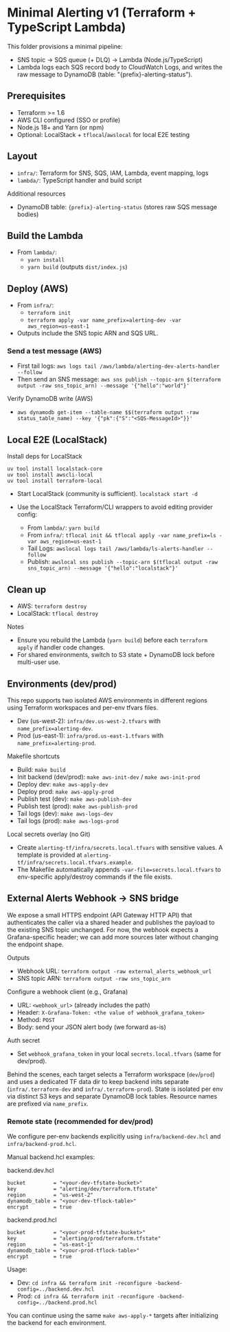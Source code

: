 # Minimal Alerting v1 (Terraform + TypeScript Lambda)

This folder provisions a minimal pipeline:
- SNS topic → SQS queue (+ DLQ) → Lambda (Node.js/TypeScript)
- Lambda logs each SQS record body to CloudWatch Logs, and writes the raw
  message to DynamoDB (table: "{prefix}-alerting-status").

## Prerequisites
- Terraform >= 1.6
- AWS CLI configured (SSO or profile)
- Node.js 18+ and Yarn (or npm)
- Optional: LocalStack + `tflocal`/`awslocal` for local E2E testing


## Layout
- `infra/`: Terraform for SNS, SQS, IAM, Lambda, event mapping, logs
- `lambda/`: TypeScript handler and build script
  
Additional resources
- DynamoDB table: `{prefix}-alerting-status` (stores raw SQS message bodies)

## Build the Lambda
- From `lambda/`:
  - `yarn install`
  - `yarn build` (outputs `dist/index.js`)

## Deploy (AWS)
- From `infra/`:
  - `terraform init`
  - `terraform apply -var name_prefix=alerting-dev -var aws_region=us-east-1`
- Outputs include the SNS topic ARN and SQS URL.

### Send a test message (AWS)
- First tail logs: `aws logs tail /aws/lambda/alerting-dev-alerts-handler --follow`
- Then send an SNS message: `aws sns publish --topic-arn $(terraform output -raw sns_topic_arn) --message '{"hello":"world"}'`
  
Verify DynamoDB write (AWS)
- `aws dynamodb get-item --table-name $$(terraform output -raw status_table_name) --key '{"pk":{"S":"<SQS-MessageId>"}}'`


## Local E2E (LocalStack)
Install deps for LocalStack
```
uv tool install localstack-core
uv tool install awscli-local
uv tool install terraform-local
```

- Start LocalStack (community is sufficient).
`localstack start -d` 

- Use the LocalStack Terraform/CLI wrappers to avoid editing provider config:
  - From `lambda/`: `yarn build`
  - From `infra/`: `tflocal init && tflocal apply -var name_prefix=ls -var aws_region=us-east-1`
  - Tail Logs: `awslocal logs tail /aws/lambda/ls-alerts-handler --follow`
  - Publish: `awslocal sns publish --topic-arn $(tflocal output -raw sns_topic_arn) --message '{"hello":"localstack"}'`

## Clean up
- AWS: `terraform destroy`
- LocalStack: `tflocal destroy`

Notes
- Ensure you rebuild the Lambda (`yarn build`) before each `terraform apply` if handler code changes.
- For shared environments, switch to S3 state + DynamoDB lock before multi-user use.

## Environments (dev/prod)
This repo supports two isolated AWS environments in different regions using
Terraform workspaces and per-env tfvars files.

- Dev (us-west-2): `infra/dev.us-west-2.tfvars` with `name_prefix=alerting-dev`.
- Prod (us-east-1): `infra/prod.us-east-1.tfvars` with `name_prefix=alerting-prod`.

Makefile shortcuts
- Build: `make build`
- Init backend (dev/prod): `make aws-init-dev` / `make aws-init-prod`
- Deploy dev: `make aws-apply-dev`
- Deploy prod: `make aws-apply-prod`
- Publish test (dev): `make aws-publish-dev`
- Publish test (prod): `make aws-publish-prod`
- Tail logs (dev): `make aws-logs-dev`
- Tail logs (prod): `make aws-logs-prod`

Local secrets overlay (no Git)
- Create `alerting-tf/infra/secrets.local.tfvars` with sensitive values. A template
  is provided at `alerting-tf/infra/secrets.local.tfvars.example`.
- The Makefile automatically appends `-var-file=secrets.local.tfvars` to
  env-specific apply/destroy commands if the file exists.

## External Alerts Webhook → SNS bridge
We expose a small HTTPS endpoint (API Gateway HTTP API) that authenticates the caller via a shared header and publishes the payload to the existing SNS topic unchanged. For now, the webhook expects a Grafana-specific header; we can add more sources later without changing the endpoint shape.

Outputs
- Webhook URL: `terraform output -raw external_alerts_webhook_url`
- SNS topic ARN: `terraform output -raw sns_topic_arn`

Configure a webhook client (e.g., Grafana)
- URL: `<webhook_url>` (already includes the path)
- Header: `X-Grafana-Token: <the value of webhook_grafana_token>`
- Method: `POST`
- Body: send your JSON alert body (we forward as-is)

Auth secret
- Set `webhook_grafana_token` in your local `secrets.local.tfvars` (same for dev/prod).

Behind the scenes, each target selects a Terraform workspace (`dev`/`prod`) and
uses a dedicated TF data dir to keep backend inits separate (`infra/.terraform-dev`
and `infra/.terraform-prod`). State is isolated per env via distinct S3 keys and
separate DynamoDB lock tables. Resource names are prefixed via `name_prefix`.

### Remote state (recommended for dev/prod)
We configure per-env backends explicitly
using `infra/backend-dev.hcl` and `infra/backend-prod.hcl`.


Manual backend.hcl examples:

backend.dev.hcl
```
bucket         = "<your-dev-tfstate-bucket>"
key            = "alerting/dev/terraform.tfstate"
region         = "us-west-2"
dynamodb_table = "<your-dev-tflock-table>"
encrypt        = true
```

backend.prod.hcl
```
bucket         = "<your-prod-tfstate-bucket>"
key            = "alerting/prod/terraform.tfstate"
region         = "us-east-1"
dynamodb_table = "<your-prod-tflock-table>"
encrypt        = true
```

Usage:
- Dev: `cd infra && terraform init -reconfigure -backend-config=../backend.dev.hcl`
- Prod: `cd infra && terraform init -reconfigure -backend-config=../backend.prod.hcl`

You can continue using the same `make aws-apply-*` targets after initializing the
backend for each environment.
